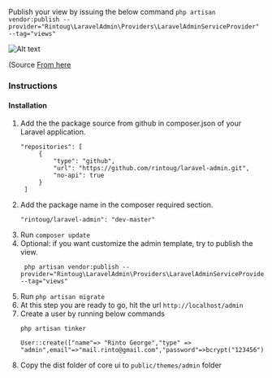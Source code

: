 Publish your view by issuing the below command
```php artisan vendor:publish --provider="Rintoug\LaravelAdmin\Providers\LaravelAdminServiceProvider" --tag="views"```


![Alt text](https://assets.wallpapernoon.com/media/wp/medium/black-handled-key-on-key-hole-door_xkZDbEuq.jpg "key admin")

(Source [From here](https://wallpapernoon.com/wp/black-handled-key-8ls6pCmWCym2)


### Instructions

#### Installation

1. Add the the package source from github in composer.json of your Laravel application.
   ```
   "repositories": [
        {
            "type": "github",
            "url": "https://github.com/rintoug/laravel-admin.git",
            "no-api": true
        }
    ]
   
2. Add the package name in the composer required section.
   ```
   "rintoug/laravel-admin": "dev-master"
3. Run ```composer update```
4. Optional: if you want customize the admin template, try to publish the view.
   ```
    php artisan vendor:publish --provider="Rintoug\LaravelAdmin\Providers\LaravelAdminServiceProvider" --tag="views"
5. Run ```php artisan migrate```
6. At this step you are ready to go, hit the url ```http://localhost/admin```
7. Create a user by running below commands
   ```
   php artisan tinker

   User::create(["name"=> "Rinto George","type" => "admin",email"=>"mail.rinto@gmail.com","password"=>bcrypt("123456")]);
   ```
8. Copy the dist folder of core ui to ```public/themes/admin``` folder   

